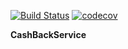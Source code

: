 [![Build Status](https://travis-ci.org/Lapeno23/CashBackService.svg?branch=master)](https://travis-ci.org/Lapeno23/CashBackService)
[![codecov](https://codecov.io/gh/Lapeno23/CashBackService/branch/master/graph/badge.svg)](https://codecov.io/gh/Lapeno23/CashBackService)

**CashBackService**